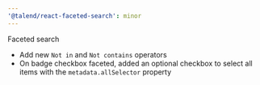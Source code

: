 ```yaml
---
'@talend/react-faceted-search': minor
---
```


Faceted search
- Add new `Not in` and `Not contains` operators
- On badge checkbox faceted, added an optional checkbox to select all items with the `metadata.allSelector` property
